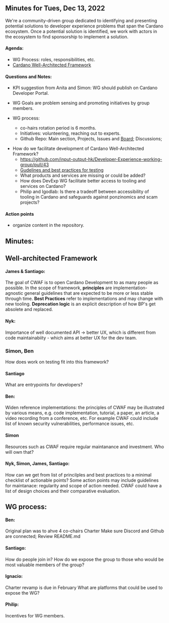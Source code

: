 ## Minutes for Tues, Dec 13, 2022

We're a community-driven group dedicated to identifying and presenting potential solutions to developer experience problems that span the Cardano ecosystem. Once a potential solution is identified, we work with actors in the ecosystem to find sponsorship to implement a solution.

#### Agenda:
 - WG Process: roles, responsibilities, etc.
 - [Cardano Well-Architected Framework](https://github.com/input-output-hk/Developer-Experience-working-group/issues/28) 

#### Questions and Notes:
- KPI suggestion from Anita and Simon: WG should publish on Cardano Developer Portal.

- WG Goals are problem sensing and promoting initiatives by group members.
- WG process:
	- co-hairs rotation period is 6 months.
	- Initiatives: volunteering, reaching out to experts.
	- Github Repo: Main section, Projects, Issues and [Board](https://github.com/orgs/input-output-hk/projects/53/views/9); Discussions; 
	
* How do we facilitate development of Cardano Well-Architected Framework?
	- https://github.com/input-output-hk/Developer-Experience-working-group/pull/43
	* [Gudelines and best practices for testing](https://github.com/input-output-hk/Developer-Experience-working-group/discussions/41)
	* What products and services are missing or could be added? 
	* How does DevExp WG facilitate better access to tooling and services on Cardano?
	* Philip and Igodlab: Is there a tradeoff between accessibility of tooling in Cardano and  safeguards against ponzinomics and scam projects?

#### Action points
- organize content in the repository.

## Minutes:

## Well-architected Framework
#### James & Santiago: 
The goal of CWAF is to open Cardano Development to as many people as possible.
In the scope of framework, **principles** are implementation-agnostic general guidelines that are expected to be more or less stable through time. **Best Practices** refer to implementations and may change with new tooling.
**Deprecation logic** is an explicit description of how BP's get absolete and replaced.

#### Nyk:
Importance of well documented API -> better UX, which is different from code maintainabiity - which aims at better UX for the dev team.

### Simon, Ben
How does work on testing fit into this framework?

#### Santiago
What are entrypoints for developers?

#### Ben:
Widen reference implementations: the principles of CWAF may be illustrated by various means, e.g. code implementation, tutorial, a paper, an article, a video recording from a conference, etc.
For example CWAF could include list of known security vulnerabilities, performance issues, etc.

#### Simon
Resources such as CWAF require regular maintanance and investment. Who will own that?

#### Nyk, Simon, James, Santiago:
How can we get from list of princilples and best practices to a minimal checklist of 
actionable points? 
Some action points may include guidelines for maintanace: regularity and scope of action needed.
CWAF could have a list of design choices and their comparative evaluation.


## WG process:
#### Ben: 
Original plan was to ahve 4 co-chairs
Charter
Make sure Discord and Github are connected; 
Review README.md

#### Santiago:
How do people join in?
How do we expose the group to those who would be most valuable members of the group?

#### Ignacio: 
Charter revamp is due in February
What are platforms that could be used to expose the WG?

#### Philip:
Incentives for WG members.
